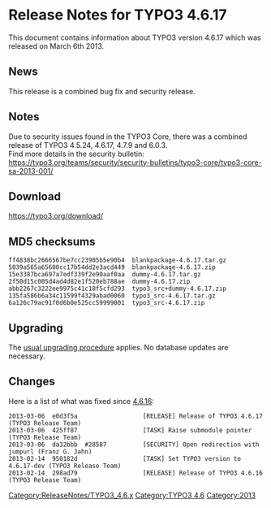 Release Notes for TYPO3 4.6.17
==============================

This document contains information about TYPO3 version 4.6.17 which was
released on March 6th 2013.

News
----

This release is a combined bug fix and security release.

Notes
-----

Due to security issues found in the TYPO3 Core, there was a combined
release of TYPO3 4.5.24, 4.6.17, 4.7.9 and 6.0.3.\
Find more details in the security bulletin:
<https://typo3.org/teams/security/security-bulletins/typo3-core/typo3-core-sa-2013-001/>

Download
--------

<https://typo3.org/download/>

MD5 checksums
-------------

    ff4838bc2666567be7cc23905b5e90b4  blankpackage-4.6.17.tar.gz
    5039a565a65600cc17b54dd2e3acd449  blankpackage-4.6.17.zip
    15e3387bca697a7edf339f2e90aaf0aa  dummy-4.6.17.tar.gz
    2f50d15c005d4ad4d82e1f520eb788ae  dummy-4.6.17.zip
    abb2267c3222ee9975c41c18f5cfd293  typo3_src+dummy-4.6.17.zip
    135fa586b6a34c11599f4329abad0060  typo3_src-4.6.17.tar.gz
    6a126c79ac91f0d6b0e525cc59999001  typo3_src-4.6.17.zip

Upgrading
---------

The [usual upgrading
procedure](https://docs.typo3.org/typo3cms/InstallationGuide/) applies.
No database updates are necessary.

Changes
-------

Here is a list of what was fixed since
[4.6.16](TYPO3_4.6.16 "wikilink"):

    2013-03-06  e0d3f5a                  [RELEASE] Release of TYPO3 4.6.17 (TYPO3 Release Team)
    2013-03-06  425ff87                  [TASK] Raise submodule pointer (TYPO3 Release Team)
    2013-03-06  da32bbb  #28587          [SECURITY] Open redirection with jumpurl (Franz G. Jahn)
    2013-02-14  950182d                  [TASK] Set TYPO3 version to 4.6.17-dev (TYPO3 Release Team)
    2013-02-14  298ad79                  [RELEASE] Release of TYPO3 4.6.16 (TYPO3 Release Team)

<Category:ReleaseNotes/TYPO3_4.6.x> [Category:TYPO3
4.6](Category:TYPO3_4.6 "wikilink") <Category:2013>
